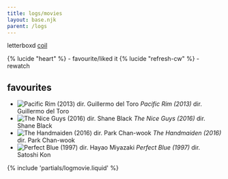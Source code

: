 ```yaml
---
title: logs/movies
layout: base.njk
parent: /logs
---
```


<div class="grid two-col-flex">
<div class="grid">
<span class="label">letterboxd</span>
<span><a href="https://letterboxd.com/coil/">coil</a></span>
</div>
</div>
<p></p>

{% lucide "heart" %} - favourite/liked it
{% lucide "refresh-cw" %} - rewatch

## favourites

<ul class="log booklist film">
<li class="log-book">
<img class="log-cover" src="/assets/img/pacific-rim.jpg" alt="Pacific Rim (2013) dir. Guillermo del Toro">
<span class="log-title"><em>Pacific Rim (2013)</em> <span class="log-dir">dir. Guillermo del Toro</span></span>
</li>
<li class="log-book">
<img class="log-cover" src="/assets/img/the-nice-guys.jpg" alt="The Nice Guys (2016) dir. Shane Black">
<span class="log-title"><em>The Nice Guys (2016)</em> <span class="log-dir">dir. Shane Black</span></span>
</li>
<li class="log-book">
<img class="log-cover" src="/assets/img/the-handmaiden.jpg" alt="The Handmaiden (2016) dir. Park Chan-wook">
<span class="log-title"><em>The Handmaiden (2016)</em> <span class="log-dir">dir. Park Chan-wook</span></span>
</li>
<li class="log-book">
<img class="log-cover" src="/assets/img/perfect-blue.jpg" alt="Perfect Blue (1997) dir. Hayao Miyazaki">
<span class="log-title"><em>Perfect Blue (1997)</em> <span class="log-dir">dir. Satoshi Kon</span></span>
</li>
</ul>

{% include 'partials/logmovie.liquid' %}